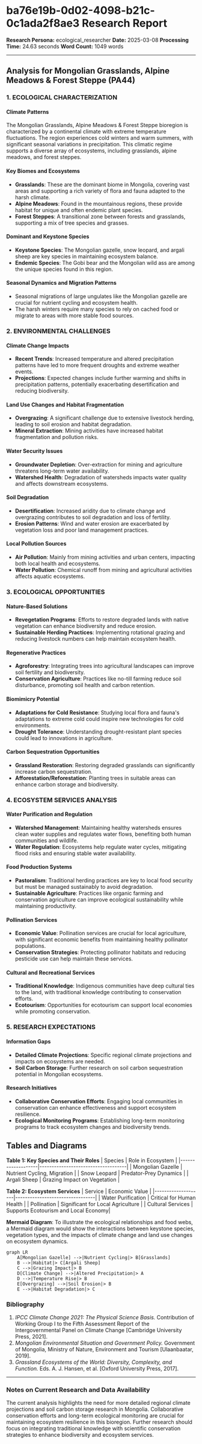 # ba76e19b-0d02-4098-b21c-0c1ada2f8ae3 Research Report

**Research Persona:** ecological_researcher
**Date:** 2025-03-08
**Processing Time:** 24.63 seconds
**Word Count:** 1049 words

---

## Analysis for Mongolian Grasslands, Alpine Meadows & Forest Steppe (PA44)

### 1. ECOLOGICAL CHARACTERIZATION
#### Climate Patterns
The Mongolian Grasslands, Alpine Meadows & Forest Steppe bioregion is characterized by a continental climate with extreme temperature fluctuations. The region experiences cold winters and warm summers, with significant seasonal variations in precipitation. This climatic regime supports a diverse array of ecosystems, including grasslands, alpine meadows, and forest steppes.

#### Key Biomes and Ecosystems
- **Grasslands**: These are the dominant biome in Mongolia, covering vast areas and supporting a rich variety of flora and fauna adapted to the harsh climate.
- **Alpine Meadows**: Found in the mountainous regions, these provide habitat for unique and often endemic plant species.
- **Forest Steppes**: A transitional zone between forests and grasslands, supporting a mix of tree species and grasses.

#### Dominant and Keystone Species
- **Keystone Species**: The Mongolian gazelle, snow leopard, and argali sheep are key species in maintaining ecosystem balance.
- **Endemic Species**: The Gobi bear and the Mongolian wild ass are among the unique species found in this region.

#### Seasonal Dynamics and Migration Patterns
- Seasonal migrations of large ungulates like the Mongolian gazelle are crucial for nutrient cycling and ecosystem health.
- The harsh winters require many species to rely on cached food or migrate to areas with more stable food sources.

### 2. ENVIRONMENTAL CHALLENGES
#### Climate Change Impacts
- **Recent Trends**: Increased temperature and altered precipitation patterns have led to more frequent droughts and extreme weather events.
- **Projections**: Expected changes include further warming and shifts in precipitation patterns, potentially exacerbating desertification and reducing biodiversity.

#### Land Use Changes and Habitat Fragmentation
- **Overgrazing**: A significant challenge due to extensive livestock herding, leading to soil erosion and habitat degradation.
- **Mineral Extraction**: Mining activities have increased habitat fragmentation and pollution risks.

#### Water Security Issues
- **Groundwater Depletion**: Over-extraction for mining and agriculture threatens long-term water availability.
- **Watershed Health**: Degradation of watersheds impacts water quality and affects downstream ecosystems.

#### Soil Degradation
- **Desertification**: Increased aridity due to climate change and overgrazing contributes to soil degradation and loss of fertility.
- **Erosion Patterns**: Wind and water erosion are exacerbated by vegetation loss and poor land management practices.

#### Local Pollution Sources
- **Air Pollution**: Mainly from mining activities and urban centers, impacting both local health and ecosystems.
- **Water Pollution**: Chemical runoff from mining and agricultural activities affects aquatic ecosystems.

### 3. ECOLOGICAL OPPORTUNITIES
#### Nature-Based Solutions
- **Revegetation Programs**: Efforts to restore degraded lands with native vegetation can enhance biodiversity and reduce erosion.
- **Sustainable Herding Practices**: Implementing rotational grazing and reducing livestock numbers can help maintain ecosystem health.

#### Regenerative Practices
- **Agroforestry**: Integrating trees into agricultural landscapes can improve soil fertility and biodiversity.
- **Conservation Agriculture**: Practices like no-till farming reduce soil disturbance, promoting soil health and carbon retention.

#### Biomimicry Potential
- **Adaptations for Cold Resistance**: Studying local flora and fauna's adaptations to extreme cold could inspire new technologies for cold environments.
- **Drought Tolerance**: Understanding drought-resistant plant species could lead to innovations in agriculture.

#### Carbon Sequestration Opportunities
- **Grassland Restoration**: Restoring degraded grasslands can significantly increase carbon sequestration.
- **Afforestation/Reforestation**: Planting trees in suitable areas can enhance carbon storage and biodiversity.

### 4. ECOSYSTEM SERVICES ANALYSIS
#### Water Purification and Regulation
- **Watershed Management**: Maintaining healthy watersheds ensures clean water supplies and regulates water flows, benefiting both human communities and wildlife.
- **Water Regulation**: Ecosystems help regulate water cycles, mitigating flood risks and ensuring stable water availability.

#### Food Production Systems
- **Pastoralism**: Traditional herding practices are key to local food security but must be managed sustainably to avoid degradation.
- **Sustainable Agriculture**: Practices like organic farming and conservation agriculture can improve ecological sustainability while maintaining productivity.

#### Pollination Services
- **Economic Value**: Pollination services are crucial for local agriculture, with significant economic benefits from maintaining healthy pollinator populations.
- **Conservation Strategies**: Protecting pollinator habitats and reducing pesticide use can help maintain these services.

#### Cultural and Recreational Services
- **Traditional Knowledge**: Indigenous communities have deep cultural ties to the land, with traditional knowledge contributing to conservation efforts.
- **Ecotourism**: Opportunities for ecotourism can support local economies while promoting conservation.

### 5. RESEARCH EXPECTATIONS
#### Information Gaps
- **Detailed Climate Projections**: Specific regional climate projections and impacts on ecosystems are needed.
- **Soil Carbon Storage**: Further research on soil carbon sequestration potential in Mongolian ecosystems.

#### Research Initiatives
- **Collaborative Conservation Efforts**: Engaging local communities in conservation can enhance effectiveness and support ecosystem resilience.
- **Ecological Monitoring Programs**: Establishing long-term monitoring programs to track ecosystem changes and biodiversity trends.

## Tables and Diagrams
**Table 1: Key Species and Their Roles**
| Species           | Role in Ecosystem                  |
|-------------------|------------------------------------|
| Mongolian Gazelle | Nutrient Cycling, Migration        |
| Snow Leopard      | Predator-Prey Dynamics             |
| Argali Sheep      | Grazing Impact on Vegetation       |

**Table 2: Ecosystem Services**
| Service            | Economic Value                  |
|--------------------|---------------------------------|
| Water Purification | Critical for Human Health       |
| Pollination        | Significant for Local Agriculture |
| Cultural Services  | Supports Ecotourism and Local Economy|

**Mermaid Diagram**: To illustrate the ecological relationships and food webs, a Mermaid diagram would show the interactions between keystone species, vegetation types, and the impacts of climate change and land use changes on ecosystem dynamics.

```mermaid
graph LR
    A[Mongolian Gazelle] -->|Nutrient Cycling|> B[Grasslands]
    B -->|Habitat|> C[Argali Sheep]
    C -->|Grazing Impact|> B
    D[Climate Change] -->|Altered Precipitation|> A
    D -->|Temperature Rise|> B
    E[Overgrazing] -->|Soil Erosion|> B
    E -->|Habitat Degradation|> C
```

### Bibliography
1. *IPCC Climate Change 2021: The Physical Science Basis.* Contribution of Working Group I to the Fifth Assessment Report of the Intergovernmental Panel on Climate Change [Cambridge University Press, 2021].
2. *Mongolian Environmental Situation and Government Policy.* Government of Mongolia, Ministry of Nature, Environment and Tourism [Ulaanbaatar, 2019].
3. *Grassland Ecosystems of the World: Diversity, Complexity, and Function.* Eds. A. J. Hansen, et al. [Oxford University Press, 2017].

---

### Notes on Current Research and Data Availability
The current analysis highlights the need for more detailed regional climate projections and soil carbon storage research in Mongolia. Collaborative conservation efforts and long-term ecological monitoring are crucial for maintaining ecosystem resilience in this bioregion. Further research should focus on integrating traditional knowledge with scientific conservation strategies to enhance biodiversity and ecosystem services.